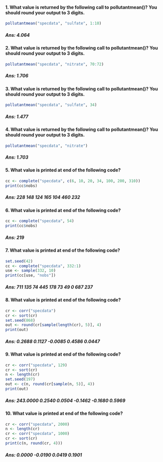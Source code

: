#### 1. What value is returned by the following call to pollutantmean()? You should round your output to 3 digits.
```r
pollutantmean("specdata", "sulfate", 1:10)
```
##### Ans: 4.064

#### 2. What value is returned by the following call to pollutantmean()? You should round your output to 3 digits.
```r
pollutantmean("specdata", "nitrate", 70:72)
```
##### Ans: 1.706

#### 3. What value is returned by the following call to pollutantmean()? You should round your output to 3 digits.
```r
pollutantmean("specdata", "sulfate", 34)
```
##### Ans: 1.477

#### 4. What value is returned by the following call to pollutantmean()? You should round your output to 3 digits.
```r
pollutantmean("specdata", "nitrate")
```
##### Ans: 1.703

#### 5. What value is printed at end of the following code?
```r
cc <- complete("specdata", c(6, 10, 20, 34, 100, 200, 310))
print(cc$nobs)
```
##### Ans: 228 148 124 165 104 460 232

#### 6. What value is printed at end of the following code?
```r
cc <- complete("specdata", 54)
print(cc$nobs)
```
##### Ans: 219

#### 7. What value is printed at end of the following code?
```r
set.seed(42)
cc <- complete("specdata", 332:1)
use <- sample(332, 10)
print(cc[use, "nobs"])
```
##### Ans: 711 135 74 445 178 73 49 0 687 237

#### 8. What value is printed at end of the following code?
```r
cr <- corr("specdata")                
cr <- sort(cr)                
set.seed(868)                
out <- round(cr[sample(length(cr), 5)], 4)
print(out)
```
##### Ans: 0.2688 0.1127 -0.0085 0.4586 0.0447

#### 9. What value is printed at end of the following code?
```r
cr <- corr("specdata", 129)                
cr <- sort(cr)                
n <- length(cr)                
set.seed(197)                
out <- c(n, round(cr[sample(n, 5)], 4))
print(out)
```
##### Ans: 243.0000 0.2540 0.0504 -0.1462 -0.1680 0.5969

#### 10. What value is printed at end of the following code?
```r
cr <- corr("specdata", 2000)                
n <- length(cr)                
cr <- corr("specdata", 1000)                
cr <- sort(cr)
print(c(n, round(cr, 4)))
```
##### Ans: 0.0000 -0.0190 0.0419 0.1901
